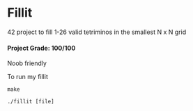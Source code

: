 # Fillit
 
 42 project to fill 1-26 valid tetriminos in the smallest N x N grid
 
 #### Project Grade: 100/100
 
 Noob friendly

 To run my fillit
 
 `make`
 
 `./fillit [file]`
